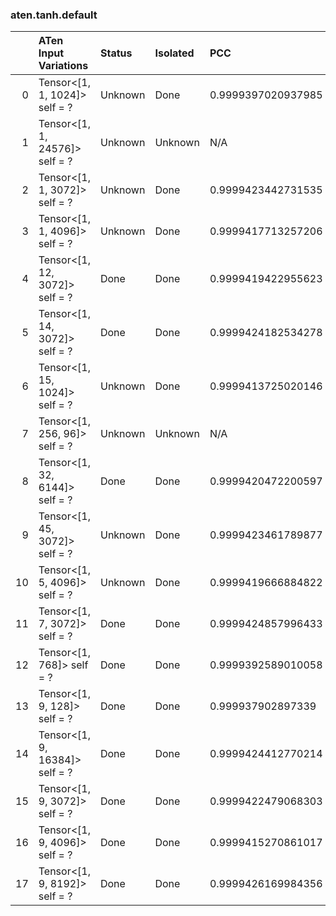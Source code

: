 ### aten.tanh.default
|    | ATen Input Variations          | Status   | Isolated   | PCC                | Host   |
|---:|:-------------------------------|:---------|:-----------|:-------------------|:-------|
|  0 | Tensor<[1, 1, 1024]> self = ?  | Unknown  | Done       | 0.9999397020937985 | 0      |
|  1 | Tensor<[1, 1, 24576]> self = ? | Unknown  | Unknown    | N/A                | N/A    |
|  2 | Tensor<[1, 1, 3072]> self = ?  | Unknown  | Done       | 0.9999423442731535 | 0      |
|  3 | Tensor<[1, 1, 4096]> self = ?  | Unknown  | Done       | 0.9999417713257206 | 0      |
|  4 | Tensor<[1, 12, 3072]> self = ? | Done     | Done       | 0.9999419422955623 | 0      |
|  5 | Tensor<[1, 14, 3072]> self = ? | Done     | Done       | 0.9999424182534278 | 0      |
|  6 | Tensor<[1, 15, 1024]> self = ? | Unknown  | Done       | 0.9999413725020146 | 0      |
|  7 | Tensor<[1, 256, 96]> self = ?  | Unknown  | Unknown    | N/A                | N/A    |
|  8 | Tensor<[1, 32, 6144]> self = ? | Done     | Done       | 0.9999420472200597 | 0      |
|  9 | Tensor<[1, 45, 3072]> self = ? | Unknown  | Done       | 0.9999423461789877 | 0      |
| 10 | Tensor<[1, 5, 4096]> self = ?  | Unknown  | Done       | 0.9999419666884822 | 0      |
| 11 | Tensor<[1, 7, 3072]> self = ?  | Done     | Done       | 0.9999424857996433 | 0      |
| 12 | Tensor<[1, 768]> self = ?      | Done     | Done       | 0.9999392589010058 | 0      |
| 13 | Tensor<[1, 9, 128]> self = ?   | Done     | Done       | 0.999937902897339  | 0      |
| 14 | Tensor<[1, 9, 16384]> self = ? | Done     | Done       | 0.9999424412770214 | 0      |
| 15 | Tensor<[1, 9, 3072]> self = ?  | Done     | Done       | 0.9999422479068303 | 0      |
| 16 | Tensor<[1, 9, 4096]> self = ?  | Done     | Done       | 0.9999415270861017 | 0      |
| 17 | Tensor<[1, 9, 8192]> self = ?  | Done     | Done       | 0.9999426169984356 | 0      |

